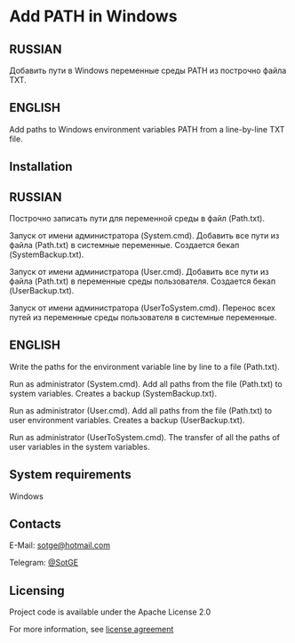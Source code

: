 Add PATH in Windows
===================
## RUSSIAN

Добавить пути в Windows переменные среды PATH из построчно файла TXT.


## ENGLISH

Add paths to Windows environment variables PATH from a line-by-line TXT file.

Installation
-------------------
## RUSSIAN

Построчно записать пути для переменной среды в файл (Path.txt).

Запуск от имени администратора (System.cmd).
Добавить все пути из файла (Path.txt) в системные переменные.
Создается бекап (SystemBackup.txt).

Запуск от имени администратора (User.cmd).
Добавить все пути из файла (Path.txt) в переменные среды пользователя.
Создается бекап (UserBackup.txt).

Запуск от имени администратора (UserToSystem.cmd).
Перенос всех путей из переменные среды пользователя в системные переменные.


## ENGLISH

Write the paths for the environment variable line by line to a file (Path.txt).

Run as administrator (System.cmd).
Add all paths from the file (Path.txt) to system variables.
Creates a backup (SystemBackup.txt).

Run as administrator (User.cmd).
Add all paths from the file (Path.txt) to user environment variables.
Creates a backup (UserBackup.txt).

Run as administrator (UserToSystem.cmd).
The transfer of all the paths of user variables in the system variables.

System requirements
-------------------
Windows

Contacts
-------------------
E-Mail: sotge@hotmail.com

Telegram: [@SotGE](https://t.me/sotge)

Licensing
-------------------
Project code is available under the Apache License 2.0

For more information, see [license agreement](LICENSE)
